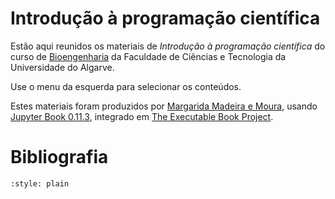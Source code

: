 # Introdução à programação científica



<!-- [![Binder](http://mybinder.org/badge.svg)](https://mybinder.org/v2/gh/margaridamadeira/IPC-2021-22/master) -->


Estão aqui reunidos os materiais de *Introdução à programação científica* do curso de [Bioengenharia](https://fct.ualg.pt/pt/curso/1907) da Faculdade de Ciências e Tecnologia da Universidade do Algarve.

Use o menu da esquerda para selecionar os conteúdos.

Estes materiais foram produzidos por [Margarida Madeira e Moura](https://fct.ualg.pt/user/4789), usando [Jupyter Book 0.11.3](https://jupyterbook.org/intro.html), integrado em [The Executable Book Project](https://executablebooks.org/en/latest/).


# Bibliografia

```{bibliography}
:style: plain
```